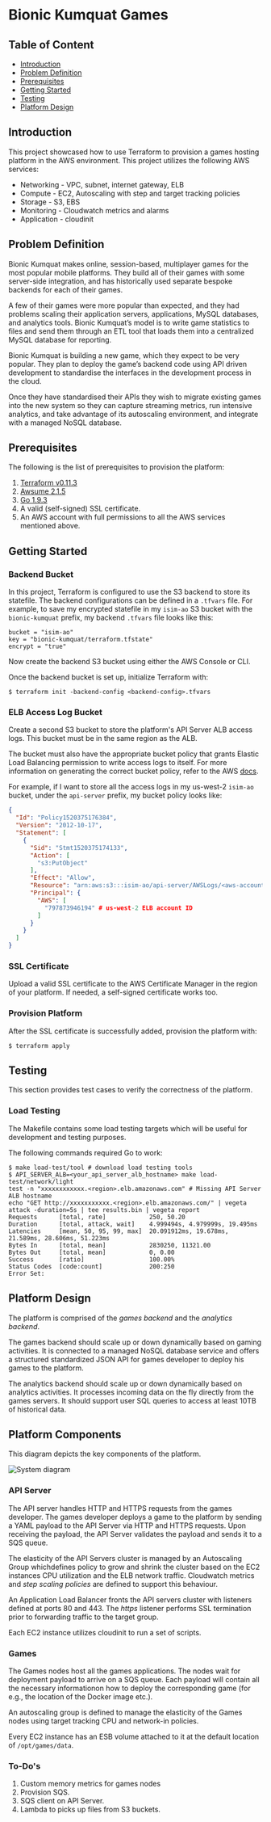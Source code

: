 # Bionic Kumquat Games

## Table of Content

* [Introduction](#introduction)
* [Problem Definition](#problem-definition)
* [Prerequisites](#prerequisites)
* [Getting Started](#getting-started)
* [Testing](#testing)
* [Platform Design](#platform-design)

## Introduction
This project showcased how to use Terraform to provision a games hosting platform in the AWS environment. This project utilizes the following AWS services:

* Networking - VPC, subnet, internet gateway, ELB
* Compute - EC2, Autoscaling with step and target tracking policies
* Storage - S3, EBS
* Monitoring - Cloudwatch metrics and alarms
* Application - cloudinit

## Problem Definition
Bionic Kumquat makes online, session-based, multiplayer games for the most popular mobile platforms. They build all of their games with some server-side integration, and has historically used separate bespoke backends for each of their games.

A few of their games were more popular than expected, and they had problems scaling their application servers, applications, MySQL databases, and analytics tools. Bionic Kumquat’s model is to write game statistics to files and send them through an ETL tool that loads them into a centralized MySQL database for reporting.

Bionic Kumquat is building a new game, which they expect to be very popular. They plan to deploy the game’s backend code using API driven development to standardise the interfaces in the development process in the cloud.

Once they have standardised their APIs they wish to migrate existing games into the new system so they can capture streaming metrics, run intensive analytics, and take advantage of its autoscaling environment, and integrate with a managed NoSQL database.

## Prerequisites
The following is the list of prerequisites to provision the platform:

1. [Terraform v0.11.3](https://www.terraform.io/downloads.html)
1. [Awsume 2.1.5](https://github.com/trek10inc/awsume)
1. [Go 1.9.3](https://golang.org/dl/)
1. A valid (self-signed) SSL certificate.
1. An AWS account with full permissions to all the AWS services mentioned above.

## Getting Started
### Backend Bucket
In this project, Terraform is configured to use the S3 backend to store its statefile. The backend configurations can be defined in a `.tfvars` file. For example, to save my encrypted statefile in my `isim-ao` S3 bucket with the `bionic-kumquat` prefix, my backend `.tfvars` file looks like this:
```
bucket = "isim-ao"
key = "bionic-kumquat/terraform.tfstate"
encrypt = "true"
```

Now create the backend S3 bucket using either the AWS Console or CLI.

Once the backend bucket is set up, initialize Terraform with:
```
$ terraform init -backend-config <backend-config>.tfvars
```

### ELB Access Log Bucket
Create a second S3 bucket to store the platform's API Server ALB access logs. This bucket must be in the same region as the ALB.

The bucket must also have the appropriate bucket policy that grants Elastic Load Balancing permission to write access logs to itself. For more information on generating the correct bucket policy, refer to the AWS [docs](https://docs.aws.amazon.com/elasticloadbalancing/latest/application/load-balancer-access-logs.html#access-logging-bucket-permissions).

For example, if I want to store all the access logs in my us-west-2 `isim-ao` bucket, under the `api-server` prefix, my bucket policy looks like:
```json
{
  "Id": "Policy1520375176384",
  "Version": "2012-10-17",
  "Statement": [
    {
      "Sid": "Stmt1520375174133",
      "Action": [
        "s3:PutObject"
      ],
      "Effect": "Allow",
      "Resource": "arn:aws:s3:::isim-ao/api-server/AWSLogs/<aws-account-id>/*",
      "Principal": {
        "AWS": [
          "797873946194" # us-west-2 ELB account ID
        ]
      }
    }
  ]
}
```

### SSL Certificate
Upload a valid SSL certificate to the AWS Certificate Manager in the region of your platform. If needed, a self-signed certificate works too.

### Provision Platform
After the SSL certificate is successfully added, provision the platform with:
```
$ terraform apply
```

## Testing
This section provides test cases to verify the correctness of the platform.

### Load Testing
The Makefile contains some load testing targets which will be useful for development and testing purposes.

The following commands required Go to work:
```
$ make load-test/tool # download load testing tools
$ API_SERVER_ALB=<your_api_server_alb_hostname> make load-test/network/light
test -n "xxxxxxxxxxxx.<region>.elb.amazonaws.com" # Missing API Server ALB hostname
echo "GET http://xxxxxxxxxxx.<region>.elb.amazonaws.com/" | vegeta attack -duration=5s | tee results.bin | vegeta report
Requests      [total, rate]            250, 50.20
Duration      [total, attack, wait]    4.999494s, 4.979999s, 19.495ms
Latencies     [mean, 50, 95, 99, max]  20.091912ms, 19.678ms, 21.589ms, 28.606ms, 51.223ms
Bytes In      [total, mean]            2830250, 11321.00
Bytes Out     [total, mean]            0, 0.00
Success       [ratio]                  100.00%
Status Codes  [code:count]             200:250
Error Set:
```

## Platform Design
The platform is comprised of the _games backend_ and the _analytics backend_.

The games backend should scale up or down dynamically based on gaming activities. It is connected to a managed NoSQL database service and offers a structured standardized JSON API for games developer to deploy his games to the platform.

The analytics backend should scale up or down dynamically based on analytics activities. It processes incoming data on the fly directly from the games servers. It should support user SQL queries to access at least 10TB of historical data.

## Platform Components
This diagram depicts the key components of the platform.

![System diagram](img/system-diagram.png)

### API Server
The API server handles HTTP and HTTPS requests from the games developer. The games developer deploys a game to the platform by sending a YAML payload to the API Server via HTTP and HTTPS requests. Upon receiving the payload, the API Server validates the payload and sends it to a SQS queue.

The elasticity of the API Servers cluster is managed by an Autoscaling Group whichdefines policy to grow and shrink the cluster based on the EC2 instances CPU utilization and the ELB network traffic. Cloudwatch metrics and _step scaling policies_ are defined to support this behaviour.

An Application Load Balancer fronts the API servers cluster with listeners defined at ports 80 and 443. The _https_ listener performs SSL termination prior to forwarding traffic to the target group.

Each EC2 instance utilizes cloudinit to run a set of scripts.

### Games
The Games nodes host all the games applications. The nodes wait for deployment payload to arrive on a SQS queue. Each payload will contain all the necessary informationon how to deploy the corresponding game (for e.g., the location of the Docker image etc.).

An autoscaling group is defined to manage the elasticity of the Games nodes using target tracking CPU and network-in policies.

Every EC2 instance has an ESB volume attached to it at the default location of `/opt/games/data`.

### To-Do's

1. Custom memory metrics for games nodes
1. Provision SQS.
1. SQS client on API Server.
1. Lambda to picks up files from S3 buckets.
